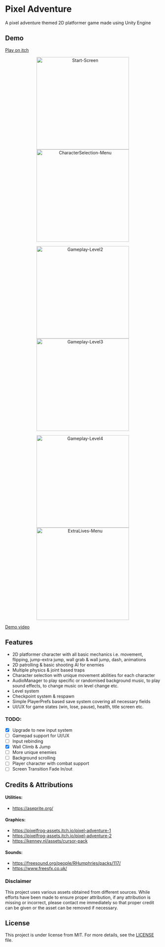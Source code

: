 # Pixel Adventure

A pixel adventure themed 2D platformer game made using Unity Engine

## Demo

[Play on itch](https://mockjoke.itch.io/pixel-adventure)

<p align="center">
    <img src="README-Resources/Start-Screen.png" alt="Start-Screen" width="300px">
    <img src="README-Resources/CharacterSelection-Menu.png" alt="CharacterSelection-Menu" width="300px">
</p>
<p align="center">
    <img src="README-Resources/Gameplay-Level2.png" alt="Gameplay-Level2" width="300px">
    <img src="README-Resources/Gameplay-Level3.png" alt="Gameplay-Level3" width="300px">
</p>
<p align="center">
    <img src="README-Resources/Gameplay-Level4.png" alt="Gameplay-Level4" width="300px">
    <img src="README-Resources/ExtraLives-Menu.png" alt="ExtraLives-Menu" width="300px">
</p>

[Demo video](https://youtu.be/CdCLFUjtBYA)

## Features

- 2D platformer character with all basic mechanics i.e. movement, flipping, jump-extra jump, wall grab & wall jump, dash, animations
- 2D patrolling & basic shooting AI for enemies
- Multiple physics & joint based traps
- Character selection with unique movement abilities for each character
- AudioManager to play specific or randomised background music, to play sound effects, to change music on level change etc.
- Level system
- Checkpoint system & respawn
- Simple PlayerPrefs based save system covering all necessary fields
- UI/UX for game states (win, lose, pause), health, title screen etc.

### TODO:

- [x] Upgrade to new input system
- [ ] Gamepad support for UI/UX 
- [ ] Input rebinding
- [x] Wall Climb & Jump
- [ ] More unique enemies
- [ ] Background scrolling
- [ ] Player character with combat support
- [ ] Screen Transition Fade In/out

## Credits & Attributions

#### Utilities:
- https://aseprite.org/

#### Graphics:
- https://pixelfrog-assets.itch.io/pixel-adventure-1
- https://pixelfrog-assets.itch.io/pixel-adventure-2
- https://kenney.nl/assets/cursor-pack

#### Sounds: 
- https://freesound.org/people/RHumphries/packs/117/
- https://www.freesfx.co.uk/

### Disclaimer

This project uses various assets obtained from different sources. While efforts have been made to ensure proper attribution, if any attribution is missing or incorrect, please contact me immediately so that proper credit can be given or the asset can be removed if necessary.

## License

This project is under license from MIT. For more details, see the [LICENSE](LICENSE) file.

